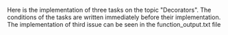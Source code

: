 Here is the implementation of three tasks on the topic "Decorators". The conditions of the tasks are written immediately before their implementation. The implementation of third issue can be seen in the function_output.txt file